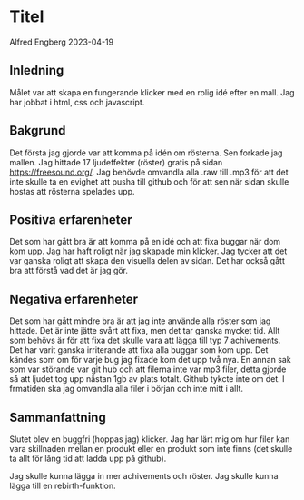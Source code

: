# Titel

Alfred Engberg 2023-04-19

## Inledning

Målet var att skapa en fungerande klicker med en rolig idé efter en mall. Jag har jobbat i html, css och javascript.

## Bakgrund

Det första jag gjorde var att komma på idén om rösterna. Sen forkade jag mallen. Jag hittade 17 ljudeffekter (röster) gratis på sidan https://freesound.org/. Jag behövde omvandla alla .raw till .mp3 för att det inte skulle ta en evighet att pusha till github och för att sen när sidan skulle hostas att rösterna spelades upp.

## Positiva erfarenheter

Det som har gått bra är att komma på en idé och att fixa buggar när dom kom upp. Jag har haft roligt när jag skapade min klicker. Jag tycker att det var ganska roligt att skapa den visuella delen av sidan. Det har också gått bra att förstå vad det är jag gör.

## Negativa erfarenheter

Det som har gått mindre bra är att jag inte använde alla röster som jag hittade. Det är inte jätte svårt att fixa, men det tar ganska mycket tid. Allt som behövs är för att fixa det skulle vara att lägga till typ 7 achivements. Det har varit ganska irriterande att fixa alla buggar som kom upp. Det kändes som om för varje bug jag fixade kom det upp två nya. En annan sak som var störande var git hub och att filerna inte var mp3 filer, detta gjorde så att ljudet tog upp nästan 1gb av plats totalt. Github tykcte inte om det. I frmatiden ska jag omvandla alla filer i början och inte mitt i allt. 

## Sammanfattning

Slutet blev en buggfri (hoppas jag) klicker. Jag har lärt mig om hur filer kan vara skillnaden mellan en produkt eller en produkt som inte finns (det skulle ta allt för lång tid att ladda upp på github). 

Jag skulle kunna lägga in mer achivements och röster. Jag skulle kunna lägga till en rebirth-funktion. 